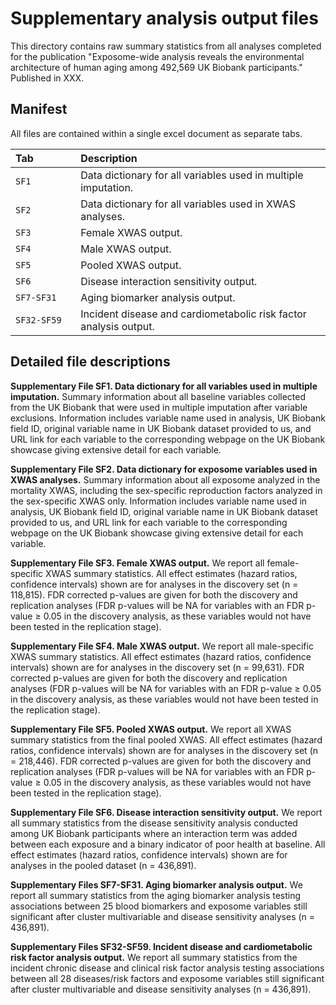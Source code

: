 # Supplementary analysis output files

This directory contains raw summary statistics from all analyses completed for the publication "Exposome-wide analysis reveals the environmental architecture of human aging among 492,569 UK Biobank participants." Published in XXX. 


Manifest
--------

All files are contained within a single excel document as separate tabs.

|Tab                  |Description                                                                                         |
|:--------------------|:---------------------------------------------------------------------------------------------------|
|`SF1          `      |Data dictionary for all variables used in multiple imputation.                                      |
|`SF2`                |Data dictionary for all variables used in XWAS analyses.                                            |
|`SF3`                |Female XWAS output.                                                                                 |                                           
|`SF4`                |Male XWAS output.                                                                                   |
|`SF5`                |Pooled XWAS output.                                                                                 |
|`SF6`                |Disease interaction sensitivity output.                                                             |
|`SF7-SF31`           |Aging biomarker analysis output.                                                                    |
|`SF32-SF59`          |Incident disease and cardiometabolic risk factor analysis output.                                   |



Detailed file descriptions
--------

**Supplementary File SF1. Data dictionary for all variables used in multiple imputation.** Summary information about all baseline variables collected from the UK Biobank that were used in multiple imputation after variable exclusions. Information includes variable name used in analysis, UK Biobank field ID, original variable name in UK Biobank dataset provided to us, and URL link for each variable to the corresponding webpage on the UK Biobank showcase giving extensive detail for each variable. 

**Supplementary File SF2. Data dictionary for exposome variables used in XWAS analyses.** Summary information about all exposome analyzed in the mortality XWAS, including the sex-specific reproduction factors analyzed in the sex-specific XWAS only. Information includes variable name used in analysis, UK Biobank field ID, original variable name in UK Biobank dataset provided to us, and URL link for each variable to the corresponding webpage on the UK Biobank showcase giving extensive detail for each variable.

**Supplementary File SF3. Female XWAS output.** We report all female-specific XWAS summary statistics. All effect estimates (hazard ratios, confidence intervals) shown are for analyses in the discovery set (n = 118,815). FDR corrected p-values are given for both the discovery and replication analyses (FDR p-values will be NA for variables with an FDR p-value ≥ 0.05 in the discovery analysis, as these variables would not have been tested in the replication stage).

**Supplementary File SF4. Male XWAS output.** We report all male-specific XWAS summary statistics. All effect estimates (hazard ratios, confidence intervals) shown are for analyses in the discovery set (n = 99,631). FDR corrected p-values are given for both the discovery and replication analyses (FDR p-values will be NA for variables with an FDR p-value ≥ 0.05 in the discovery analysis, as these variables would not have been tested in the replication stage).

**Supplementary File SF5. Pooled XWAS output.** We report all XWAS summary statistics from the final pooled XWAS. All effect estimates (hazard ratios, confidence intervals) shown are for analyses in the discovery set (n = 218,446). FDR corrected p-values are given for both the discovery and replication analyses (FDR p-values will be NA for variables with an FDR p-value ≥ 0.05 in the discovery analysis, as these variables would not have been tested in the replication stage).

**Supplementary File SF6. Disease interaction sensitivity output.** We report all summary statistics from the disease sensitivity analysis conducted among UK Biobank participants where an interaction term was added between each exposure and a binary indicator of poor health at baseline. All effect estimates (hazard ratios, confidence intervals) shown are for analyses in the pooled dataset (n = 436,891). 

**Supplementary Files SF7-SF31. Aging biomarker analysis output.** We report all summary statistics from the aging biomarker analysis testing associations between 25 blood biomarkers and exposome variables still significant after cluster multivariable and disease sensitivity analyses (n = 436,891).

**Supplementary Files SF32-SF59. Incident disease and cardiometabolic risk factor analysis output.** We report all summary statistics from the incident chronic disease and clinical risk factor analysis testing associations between all 28 diseases/risk factors and exposome variables still significant after cluster multivariable and disease sensitivity analyses (n = 436,891).
